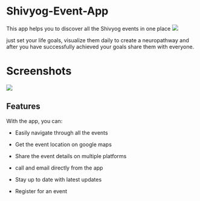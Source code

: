 # Shivyog-Event-App

This app helps you to discover all the Shivyog events in one place
[![](https://cdn.rawgit.com/steverichey/google-play-badge-svg/master/img/en_get.svg)](https://play.google.com/store/apps/details?id=infinity1087.android.shivyogapp.events) 

just set your life goals, visualize them daily to create a neuropathway and after you have successfully achieved your goals share them with everyone.


# Screenshots 
![](https://firebasestorage.googleapis.com/v0/b/lifescript-747d7.appspot.com/o/github%2Fsylayout.png?alt=media&token=8d3d9f07-a2aa-41fd-8136-a002ad4f3b83) 


## Features
With the app, you can:
- Easily navigate through all the events

- Get the event location on google maps

- Share the event details on multiple platforms

- call and email directly from the app

- Stay up to date with latest updates

- Register for an event
